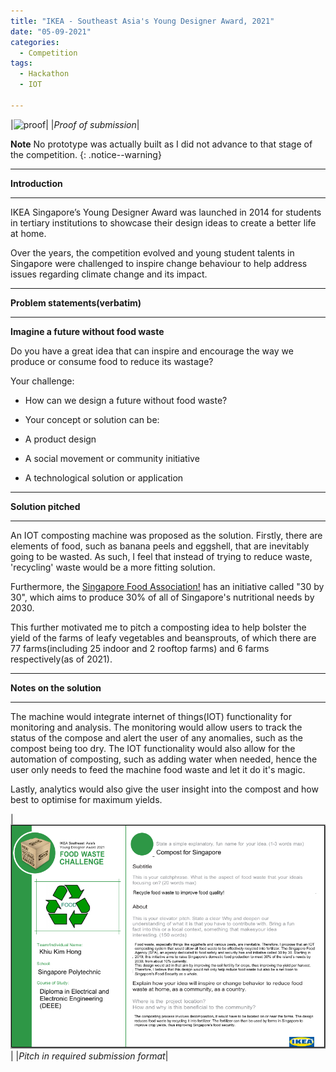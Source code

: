 ```yaml
---
title: "IKEA - Southeast Asia's Young Designer Award, 2021"
date: "05-09-2021"
categories:
  - Competition
tags:
  - Hackathon
  - IOT

---
```


|![proof](/assets/images/Hackathon-ikea-YDA/submit_proof.jpg)|
|<em>Proof of submission</em>|

**Note** No prototype was actually built as I did not advance to that stage of the competition. 
{: .notice--warning}

***

<strong>Introduction</strong>

***

IKEA Singapore’s Young Designer Award was launched in 2014 for students in tertiary institutions to showcase their design ideas to create a better life at home.

Over the years, the competition evolved and young student talents in Singapore were challenged to inspire change behaviour to help address issues regarding climate change and its impact.
***

<strong>Problem statements(verbatim)</strong>

***

<strong>Imagine a future without food waste</strong>

Do you have a great idea that can inspire and encourage the way we produce or consume food to reduce its wastage?

Your challenge:

- How can we design a future without food waste?

- Your concept or solution can be:

- A product design

- A social movement or community initiative

- A technological solution or application

***

<strong>Solution pitched</strong>

***
An IOT composting machine was proposed as the solution. Firstly, there are elements of food, such as banana peels and eggshell, that are inevitably going to be wasted. As such, I feel that instead of trying to reduce waste, 'recycling' waste would be a more fitting solution.

Furthermore, the <a href="https://www.sfa.gov.sg/food-farming/food-farms">Singapore Food Association!</a> has an initiative called "30 by 30", which aims to produce 30% of all of Singapore's nutritional needs by 2030. 

This further motivated me to pitch a composting idea to help bolster the yield of the farms of leafy vegetables and beansprouts, of which there are 77 farms(including 25 indoor and 2 rooftop farms) and 6 farms respectively(as of 2021).

***

<strong>Notes on the solution</strong>

***
The machine would integrate internet of things(IOT) functionality for monitoring and analysis. The monitoring would allow users to track the status of the compose and alert the user of any anomalies, such as the compost being too dry. The IOT functionality would also allow for the automation of composting, such as adding water when needed, hence the user only needs to feed the machine food waste and let it do it's magic.

Lastly, analytics would also give the user insight into the compost and how best to optimise for maximum yields.

|![pitch](/assets/images/Hackathon-ikea-YDA/submit.png)|
|<em>Pitch in required submission format</em>|

